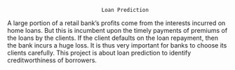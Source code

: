                                   Loan Prediction

A large portion of a retail bank’s profits come from the interests incurred on home loans.
But this is incumbent upon the timely payments of premiums of the loans by the clients.
If the client defaults on the loan repayment, then the bank incurs a huge loss.
It is thus very important for banks to choose its clients carefully.
This project is about loan prediction to identify creditworthiness of borrowers.
